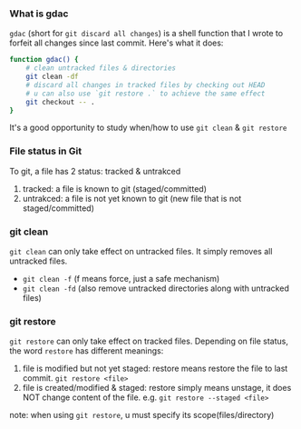 ### What is gdac

`gdac` (short for `git discard all changes`) is a shell function that I wrote to forfeit all changes since last commit. Here's what it does:

```sh
function gdac() {
    # clean untracked files & directories
    git clean -df
    # discard all changes in tracked files by checking out HEAD
    # u can also use `git restore .` to achieve the same effect
    git checkout -- .
}
```

It's a good opportunity to study when/how to use `git clean` & `git restore`

### File status in Git

To git, a file has 2 status: tracked & untrakced

1. tracked: a file is known to git (staged/committed)
2. untrakced: a file is not yet known to git (new file that is not staged/committed)

### git clean

`git clean` can only take effect on untracked files. It simply removes all untracked files.

- `git clean -f` (f means force, just a safe mechanism)
- `git clean -fd` (also remove untracked directories along with untracked files)

### git restore

`git restore` can only take effect on tracked files. Depending on file status, the word `restore` has different meanings:

1. file is modified but not yet staged: restore means restore the file to last commit. `git restore <file>`
2. file is created/modified & staged: restore simply means unstage, it does NOT change content of the file. e.g. `git restore --staged <file>`

note: when using `git restore`, u must specify its scope(files/directory)
